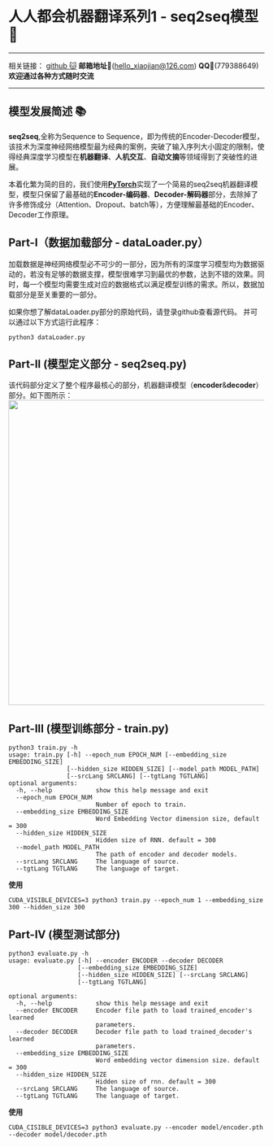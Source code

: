 # 人人都会机器翻译系列1 - seq2seq模型 :beers:
---

相关链接：
[github :cat:](https://github.com/Niutranser-Li/Seq2Seq_NMT)
**邮箱地址:pig:**(hello_xiaojian@126.com)
**QQ:penguin:**(779388649)
**欢迎通过各种方式随时交流**

---

## 模型发展简述 :books:
**seq2seq**,全称为Sequence to Sequence，即为传统的Encoder-Decoder模型，该技术为深度神经网络模型最为经典的案例，突破了输入序列大小固定的限制，使得经典深度学习模型在**机器翻译**、**人机交互**、**自动文摘**等领域得到了突破性的进展。

本着化繁为简的目的，我们使用[**PyTorch**](https://pytorch.org/)实现了一个简易的seq2seq机器翻译模型，模型只保留了最基础的**Encoder-编码器**、**Decoder-解码器**部分，去除掉了许多修饰成分（Attention、Dropout、batch等），方便理解最基础的Encoder、Decoder工作原理。

## Part-I（数据加载部分 - dataLoader.py）
加载数据是神经网络模型必不可少的一部分，因为所有的深度学习模型均为数据驱动的，若没有足够的数据支撑，模型很难学习到最优的参数，达到不错的效果。同时，每一个模型均需要生成对应的数据格式以满足模型训练的需求。所以，数据加载部分是至关重要的一部分。

如果你想了解dataLoader.py部分的原始代码，请登录github查看源代码。
并可以通过以下方式运行此程序：
```
python3 dataLoader.py
```

## Part-II (模型定义部分 - seq2seq.py)
该代码部分定义了整个程序最核心的部分，机器翻译模型（**encoder**&**decoder**）部分。如下图所示：
<img width="600" src="https://github.com/Niutranser-Li/Seq2Seq_NMT/blob/master/img/encoder-decoder.png">


## Part-III (模型训练部分 - train.py)
```
python3 train.py -h
usage: train.py [-h] --epoch_num EPOCH_NUM [--embedding_size EMBEDDING_SIZE]
                [--hidden_size HIDDEN_SIZE] [--model_path MODEL_PATH]
                [--srcLang SRCLANG] [--tgtLang TGTLANG]
optional arguments:
  -h, --help            show this help message and exit
  --epoch_num EPOCH_NUM
                        Number of epoch to train.
  --embedding_size EMBEDDING_SIZE
                        Word Embedding Vector dimension size, default = 300
  --hidden_size HIDDEN_SIZE
                        Hidden size of RNN. default = 300
  --model_path MODEL_PATH
                        The path of encoder and decoder models.
  --srcLang SRCLANG     The language of source.
  --tgtLang TGTLANG     The language of target.
```
**使用**
```
CUDA_VISIBLE_DEVICES=3 python3 train.py --epoch_num 1 --embedding_size 300 --hidden_size 300
```

## Part-IV (模型测试部分)
```
python3 evaluate.py -h
usage: evaluate.py [-h] --encoder ENCODER --decoder DECODER
                   [--embedding_size EMBEDDING_SIZE]
                   [--hidden_size HIDDEN_SIZE] [--srcLang SRCLANG]
                   [--tgtLang TGTLANG]

optional arguments:
  -h, --help            show this help message and exit
  --encoder ENCODER     Encoder file path to load trained_encoder's learned
                        parameters.
  --decoder DECODER     Decoder file path to load trained_decoder's learned
                        parameters.
  --embedding_size EMBEDDING_SIZE
                        Word embedding vector dimension size. default = 300
  --hidden_size HIDDEN_SIZE
                        Hidden size of rnn. default = 300
  --srcLang SRCLANG     The language of source.
  --tgtLang TGTLANG     The language of target.
```
**使用**
```
CUDA_CISIBLE_DEVICES=3 python3 evaluate.py --encoder model/encoder.pth --decoder model/decoder.pth
```
